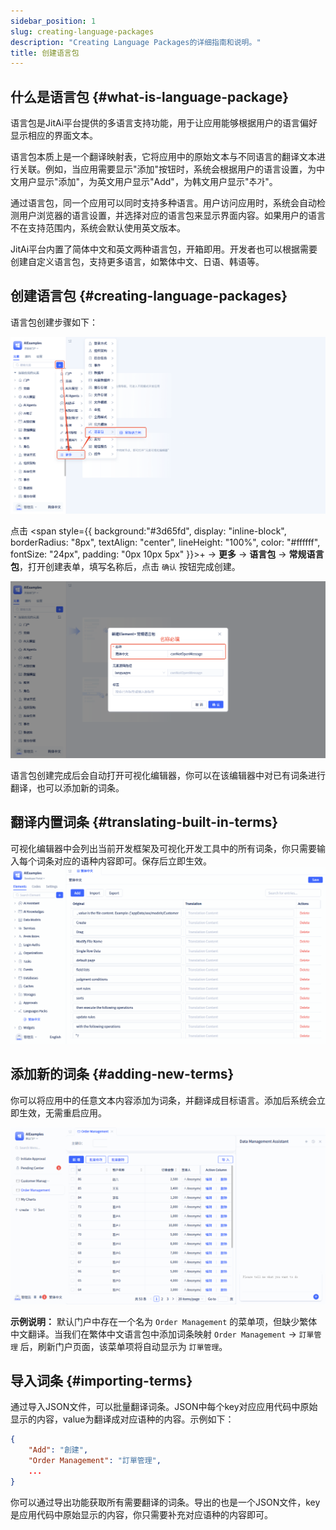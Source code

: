 ```yaml
---
sidebar_position: 1
slug: creating-language-packages
description: "Creating Language Packages的详细指南和说明。"
title: 创建语言包
---
```


## 什么是语言包 {#what-is-language-package}

语言包是JitAi平台提供的多语言支持功能，用于让应用能够根据用户的语言偏好显示相应的界面文本。

语言包本质上是一个翻译映射表，它将应用中的原始文本与不同语言的翻译文本进行关联。例如，当应用需要显示"添加"按钮时，系统会根据用户的语言设置，为中文用户显示"添加"，为英文用户显示"Add"，为韩文用户显示"추가"。

通过语言包，同一个应用可以同时支持多种语言。用户访问应用时，系统会自动检测用户浏览器的语言设置，并选择对应的语言包来显示界面内容。如果用户的语言不在支持范围内，系统会默认使用英文版本。

JitAi平台内置了简体中文和英文两种语言包，开箱即用。开发者也可以根据需要创建自定义语言包，支持更多语言，如繁体中文、日语、韩语等。


## 创建语言包 {#creating-language-packages}

语言包创建步骤如下：

![Create Language Package](./img/create.png)

点击 <span style={{ background:"#3d65fd", display: "inline-block", borderRadius: "8px", textAlign: "center", lineHeight: "100%", color: "#ffffff", fontSize: "24px", padding: "0px 10px 5px" }}>+</span>  → **更多** → **语言包** → **常规语言包**，打开创建表单，填写名称后，点击 `确认` 按钮完成创建。

![ai-data-analysis-page-create](./img/create-form.png)

语言包创建完成后会自动打开可视化编辑器，你可以在该编辑器中对已有词条进行翻译，也可以添加新的词条。

## 翻译内置词条 {#translating-built-in-terms}

可视化编辑器中会列出当前开发框架及可视化开发工具中的所有词条，你只需要输入每个词条对应的语种内容即可。保存后立即生效。
![update-term-value](./img/update-term-value.gif)

## 添加新的词条 {#adding-new-terms}

你可以将应用中的任意文本内容添加为词条，并翻译成目标语言。添加后系统会立即生效，无需重启应用。

![add-terms](./img/add-terms.gif)

**示例说明：** 默认门户中存在一个名为 `Order Management` 的菜单项，但缺少繁体中文翻译。当我们在繁体中文语言包中添加词条映射 `Order Management` → `訂單管理` 后，刷新门户页面，该菜单项将自动显示为 `訂單管理`。

## 导入词条 {#importing-terms}
通过导入JSON文件，可以批量翻译词条。JSON中每个key对应应用代码中原始显示的内容，value为翻译成对应语种的内容。示例如下：
```json
{
    "Add": "創建",
    "Order Management": "​訂單管理",
    ...
}
```

你可以通过导出功能获取所有需要翻译的词条。导出的也是一个JSON文件，key是应用代码中原始显示的内容，你只需要补充对应语种的内容即可。

